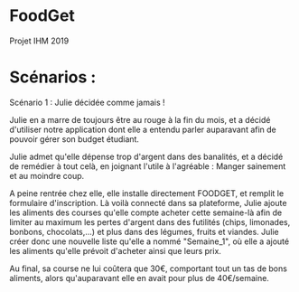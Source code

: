 # FoodGet
Projet IHM 2019 

# Scénarios : 
Scénario 1 : Julie décidée comme jamais !

Julie en a marre de toujours être au rouge à la fin du mois, et a décidé d'utiliser notre application dont elle a entendu parler auparavant afin de pouvoir gérer son budget étudiant.

Julie admet qu'elle dépense trop d'argent dans des banalités, et a décidé de remédier à tout celà, en joignant l'utile à l'agréable : Manger sainement et au moindre coup.

A peine rentrée chez elle, elle installe directement FOODGET, et remplit le formulaire d'inscription. 
Là voilà connecté dans sa plateforme, Julie ajoute les aliments des courses qu'elle compte acheter cette semaine-là afin de limiter au maximum les pertes d'argent dans des futilités (chips, limonades, bonbons, chocolats,...) et plus dans des légumes, fruits et viandes.
Julie créer donc une nouvelle liste qu'elle a nommé "Semaine_1", où elle a ajouté les aliments qu'elle prévoit d'acheter ainsi que leurs prix. 

Au final, sa course ne lui coûtera que 30€, comportant tout un tas de bons aliments, alors qu'auparavant elle en avait pour plus de 40€/semaine.

